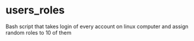 # users_roles
Bash script that takes login of every account on linux computer and assign random roles to 10 of them
